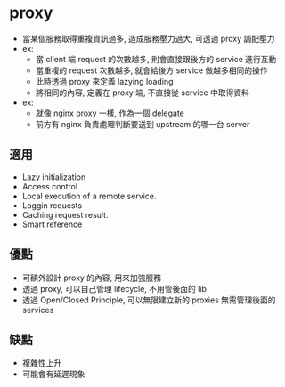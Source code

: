 # proxy

- 當某個服務取得重複資訊過多, 造成服務壓力過大, 可透過 proxy 調配壓力
- ex:
    - 當 client 端 request 的次數越多, 則會直接跟後方的 service 進行互動
    - 當重複的 request 次數越多, 就會給後方 service 做越多相同的操作
    - 此時透過 proxy 來定義 lazying loading
    - 將相同的內容, 定義在 proxy 端, 不直接從 service 中取得資料
- ex:
    - 就像 nginx proxy 一樣, 作為一個 delegate
    - 前方有 nginx 負責處理判斷要送到 upstream 的哪一台 server

## 適用
- Lazy initialization
- Access control
- Local execution of a remote service.
- Loggin requests
- Caching request result.
- Smart reference

## 優點
- 可額外設計 proxy 的內容, 用來加強服務
- 透過 proxy, 可以自己管理 lifecycle, 不用管後面的 lib
- 透過 Open/Closed Principle, 可以無限建立新的 proxies 無需管理後面的 services

## 缺點
- 複雜性上升
- 可能會有延遲現象